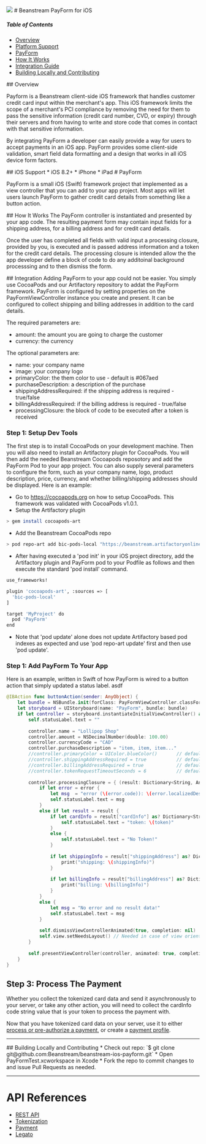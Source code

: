 <img src="http://www.beanstream.com/wp-content/uploads/2015/08/Beanstream-logo.png" />
# Beanstream PayForm for iOS

##### Table of Contents  

* [Overview](#overview)
* [Platform Support](#platform-support)
* [PayForm](#payform) 
 * [How It Works](#payform-functionality)
 * [Integration Guide](#payform-integration-guide)
* [Building Locally and Contributing](#contributing)

<a name="overview"/>
## Overview

Payform is a Beanstream client-side iOS framework that handles customer credit card input within the merchant's app. This iOS framework limits the scope of a merchant's PCI compliance by removing the need for them to pass the sensitive information (credit card number, CVD, or expiry) through their servers and from having to write and store code that comes in contact with that sensitive information.

By integrating PayForm a developer can easily provide a way for users to accept payments in an iOS app. PayForm provides some client-side validation, smart field data formatting and a design that works in all iOS device form factors.

<a name="platform-support"/>
## iOS Support
 * iOS 8.2+
 * iPhone
 * iPad

<a name="payform"/>
# PayForm

PayForm is a small iOS (Swift) framework project that implemented as a view controller that you can add to your app project. Most apps will let users launch PayForm to gather credit card details from something like a button action.

<a name="payform-functionality"/>
## How It Works
The PayForm controller is instantiated and presented by your app code. The resulting payment form may contain input fields for a shipping address, for a billing address and for credit card details.

Once the user has completed all fields with valid input a processing closure, provided by you, is executed and is passed address information and a token for the credit card details. The processing closure is intended allow the the app developer define a block of code to do any additoinal background processsing and to then dismiss the form.

<a name="payform-integration-guide"/>
## Integration
Adding PayForm to your app could not be easier. You simply use CocoaPods and our Artifactory repository to addat the PayForm framework. PayForm is configured by setting properties on the PayFormViewController instance you create and present. It can be configured to collect shipping and billing addresses in addition to the card details.

The required parameters are:
* amount: the amount you are going to charge the customer
* currency: the currency

The optional parameters are:
* name: your company name
* image: your company logo
* primaryColor: the them color to use - default is #067aed
* purchaseDescription: a description of the purchase
* shippingAddressRequired: if the shipping address is required - true/false
* billingAddressRequired: if the billing address is required - true/false
* processingClosure: the block of code to be executed after a token is received

### Step 1: Setup Dev Tools
The first step is to install CocoaPods on your development machine. Then you will also need to install an Artifactory plugin for CocoaPods. You will then add the needed Beanstream Cocoapods reposotory and add the PayForm Pod to your app project. You can also supply several parameters to configure the form, such as your company name, logo, product description, price, currency, and whether billing/shipping addresses should be displayed. Here is an example:
* Go to https://cocoapods.org on how to setup CocoaPods. This framework was validated with CocoaPods v1.0.1.
* Setup the Artifactory plugin

```bash
> gem install cocoapods-art
```

* Add the Beanstream CocoaPods repo

```bash
> pod repo-art add bic-pods-local "https://beanstream.artifactoryonline.com/beanstream/api/pods/bic-pods-local"
```

* After having executed a 'pod init' in your iOS project directory, add the Artifactory plugin and PayForm pod to your Podfile as follows and then execute the standard 'pod install' command.

```bash
use_frameworks!

plugin 'cocoapods-art', :sources => [
  'bic-pods-local'
]

target 'MyProject' do
  pod 'PayForm'
end
```

* Note that 'pod update' alone does not update Artifactory based pod indexes as expected and use 'pod repo-art update' first and then use 'pod update'.

### Step 1: Add PayForm To Your App
Here is an example, written in Swift of how PayForm is wired to a button action that simply updated a status label.
asdf

```swift
@IBAction func buttonAction(sender: AnyObject) {
    let bundle = NSBundle.init(forClass: PayFormViewController.classForCoder())
    let storyboard = UIStoryboard(name: "PayForm", bundle: bundle)
    if let controller = storyboard.instantiateInitialViewController() as? PayFormViewController {
        self.statusLabel.text = ""
        
        controller.name = "Lollipop Shop"
        controller.amount = NSDecimalNumber(double: 100.00)
        controller.currencyCode = "CAD"
        controller.purchaseDescription = "item, item, item..."
        //controller.primaryColor = UIColor.blueColor()       // default: "#067aed"
        //controller.shippingAddressRequired = true           // default: true
        //controller.billingAddressRequired = true            // default: true
        //controller.tokenRequestTimeoutSeconds = 6           // default: 6
        
        controller.processingClosure = { (result: Dictionary<String, AnyObject>?, error: NSError?) -> Void in
            if let error = error {
                let msg  = "error (\(error.code)): \(error.localizedDescription)"
                self.statusLabel.text = msg
            }
            else if let result = result {
                if let cardInfo = result["cardInfo"] as? Dictionary<String, String>, let token = cardInfo["code"] as String! {
                    self.statusLabel.text = "token: \(token)"
                }
                else {
                    self.statusLabel.text = "No Token!"
                }
                
                if let shippingInfo = result["shippingAddress"] as? Dictionary<String, String> {
                    print("shipping: \(shippingInfo)")
                }
                
                if let billingInfo = result["billingAddress"] as? Dictionary<String, String> {
                    print("billing: \(billingInfo)")
                }
            }
            else {
                let msg = "No error and no result data!"
                self.statusLabel.text = msg
            }
            
            self.dismissViewControllerAnimated(true, completion: nil)
            self.view.setNeedsLayout() // Needed in case of view orientation change
        }
        
        self.presentViewController(controller, animated: true, completion: nil)
    }
}
```

## Step 3: Process The Payment

Whether you collect the tokenized card data and send it asynchronously to your server, or take any other action, you will need to collect the cardInfo code string value that is your token to process the payment with.

Now that you have tokenized card data on your server, use it to either [process or pre-authorize a payment](http://developer.beanstream.com/documentation/take-payments/purchases/take-payment-legato-token/), or create a [payment profile](http://developer.beanstream.com/tokenize-payments/create-new-profile/).

---

<a name="contributing"/>
## Building Locally and Contributing
 * Check out repo: `$ git clone git@github.com:Beanstream/beanstream-ios-payform.git`
 * Open PayFormTest.xcworkspace in Xcode
 * Fork the repo to commit changes to and issue Pull Requests as needed.

---

# API References
* [REST API](http://developer.beanstream.com/documentation/rest-api-reference/)
* [Tokenization](http://developer.beanstream.com/documentation/take-payments/purchases/take-payment-legato-token/)
* [Payment](http://developer.beanstream.com/documentation/take-payments/purchases/card/)
* [Legato](http://developer.beanstream.com/documentation/legato/)
